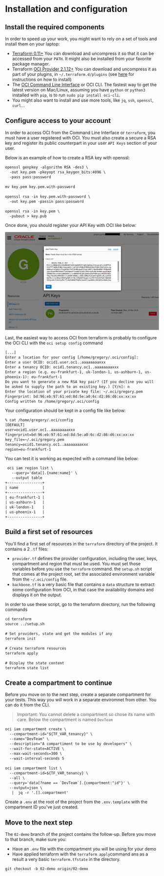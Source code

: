 # Installation and configuration

## Install the required components

In order to speed up your work, you might want to rely on a set of tools and
install them on your laptop:

- [Terraform 0.11+](https://www.terraform.io/downloads.html) You can download and uncompress it so that it can be accessed from your `PATH`. It might also be installed from your favorite package manager.
- Terraform [OCI Provider 2.1.12+](https://github.com/oracle/terraform-provider-oci/releases) You can download and uncompress it as part of your plugins, in `~/.terraform.d/plugins` (see 
[here](https://github.com/oracle/terraform-provider-oci) for instructions on how to install)
- The [OCI Command Line Interface](https://github.com/oracle/oci-cli) or OCI CLI. The fastest way to get the latest version on Mac/Linux, assuming you have `python` or `python3` installed with `pip`, is to run `sudo pip install oci-cli`.
- You might also want to install and use more tools, like `jq`, `ssh`, `openssl`, `curl`...

## Configure access to your account

In order to access OCI from the Command Line Interface or `terraform`, you must
have a user registered with OCI. You must also create a secure a RSA key and
register its public counterpart in your user `API Keys` section of your user.

Below is an example of how to create a RSA key with openssl:

```shell
openssl genpkey -algorithm RSA -des3 \
  -out key.pem -pkeyopt rsa_keygen_bits:4096 \
  -pass pass:password

mv key.pem key.pem.with-password

openssl rsa -in key.pem.with-password \
  -out key.pem -passin pass:password

openssl rsa -in key.pem \
  -pubout > key.pub
```

Once done, you should register your API Key with OCI like below:

![Register your public key](images/register-apikey.png)

Last, the easiest way to access OCI from terraform is probably to configure the OCI CLI with the `oci setup config` command

```text
[...]
Enter a location for your config [/home/gregory/.oci/config]: 
Enter a user OCID: ocid1.user.oc1..aaaaaaaaxxx
Enter a tenancy OCID: ocid1.tenancy.oc1..aaaaaaaaxxx
Enter a region (e.g. eu-frankfurt-1, uk-london-1, us-ashburn-1, us-phoenix-1): eu-frankfurt-1 
Do you want to generate a new RSA key pair? (If you decline you will be asked to supply the path to an existing key.) [Y/n]: n
Enter the location of your private key file: ~/.oci/gregory.pem
Fingerprint: bd:96:eb:97:61:ed:8d:5e:a0:6c:d2:86:d6:xx:xx:xx
Config written to /home/gregory/.oci/config
```

Your configuration should be kept in a config file like below:

```shell
% cat /home/gregory/.oci/config
[DEFAULT]
user=ocid1.user.oc1..aaaaaaaaxxx
fingerprint=bd:96:eb:97:61:ed:8d:5e:a0:6c:d2:86:d6:xx:xx:xx
key_file=~/.oci/gregory.pem
tenancy=ocid1.tenancy.oc1..aaaaaaaaxxx
region=eu-frankfurt-1
```

You can test it is working as expected with a command like below:

```shell
 oci iam region list \
   --query='data[].{name:name}' \
   --output table
+----------------+
| name           |
+----------------+
| eu-frankfurt-1 |
| us-ashburn-1   |
| uk-london-1    |
| us-phoenix-1   |
+----------------+
```

## Build a first set of resources

You'll find a first set of resources in the `terraform` directory of the
project. It contains a 2 `.tf` files:

- `provider.tf` defines the provider configuration, including the user,
  keys, compartment and region that must be used. You must set those
  variables before you use the `terraform` command. the `setup.sh`
  script that comes at the project root, set the associated environment
  variable from the `~/.oci/config` file.
- `backbone.tf` is a very basic file that contains a `data` structure to
  extract some configuration from OCI, in that case the availability
  domains and displays it on the output.

In order to use these script, go to the terraform directory, run the
following commands

```shell
cd terraform
source ../setup.sh

# Set providers, state and get the modules if any
terraform init

# Create terraform resources
terraform apply

# Display the state content
terraform state list
```

## Create a compartment to continue

Before you move on to the next step, create a separate compartment for your
tests. This way you will work in a separate enviromnet from other. You can do
it from the CLI.

> Important: You cannot delete a compartment so chose its name with
  care. Below the compartment is named `DevTeam`

```shell
oci iam compartment create \
  --compartment-id="${TF_VAR_tenancy}" \
  --name="DevTeam" \
  --description="A compartiment to be use by developers" \
  --wait-for-state=ACTIVE \
  --max-wait-seconds=300 \
  --wait-interval-seconds 5

oci iam compartment list \
  --compartment-id=${TF_VAR_tenancy} \
  --all \
  --query='data[?name == `DevTeam`].{compartment:"id"}' \
  --output=json \
   |  jq -r '.[].compartment'
```

Create a `.env` at the root of the project from the `.env.template` with
the compartment ID you've just created.

## Move to the next step

The `02-demo` branch of the project contains the follow-up. Before you move
to that branch, make sure you:

- Have an `.env` file with the compartment you will be using for your demo
- Have applied terraform with the `terraform apply`command ans as a result a
  very basic `terraform.tfstate` in the directory.

```shell
git checkout -b 02-demo origin/02-demo
```
